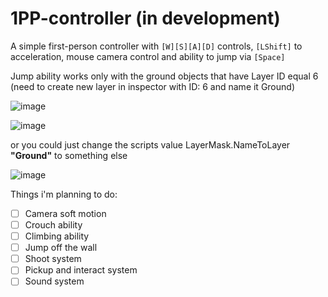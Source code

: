 # 1PP-controller (in development)

A simple first-person controller with `[W][S][A][D]` controls, `[LShift]` to acceleration, mouse camera control and ability to jump via `[Space]`

Jump ability works only with the ground objects that have Layer ID equal 6
(need to create new layer in inspector with ID: 6 and name it Ground)

![image](https://github.com/ViaKotov/1PP-controller/assets/89484940/0386f3cd-db99-452a-91dd-4249176831f4)

![image](https://github.com/ViaKotov/1PP-controller/assets/89484940/8fa4f767-835e-459f-952d-c0d208af7469)

or you could just change the scripts value LayerMask.NameToLayer  **"Ground"** to something else

![image](https://github.com/ViaKotov/1PP-controller/assets/89484940/497b4aaa-f041-40ef-b509-478d6c14c68b)

Things i'm planning to do:
- [ ] Camera soft motion
- [ ] Crouch ability
- [ ] Climbing ability
- [ ] Jump off the wall
- [ ] Shoot system
- [ ] Pickup and interact system
- [ ] Sound system
